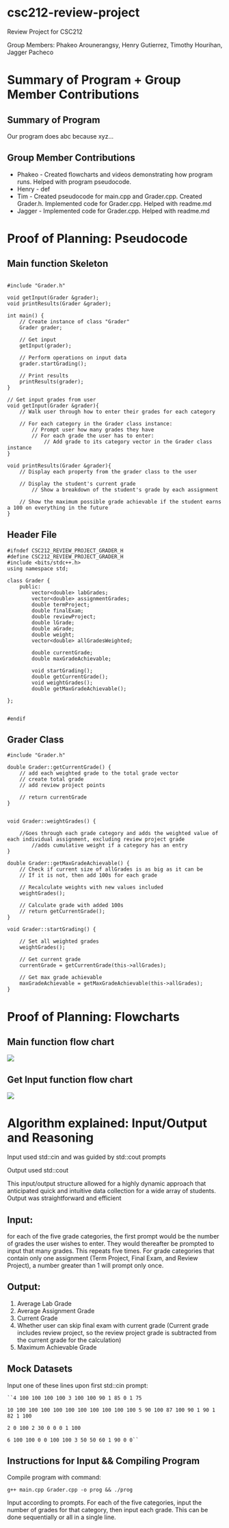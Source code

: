 # csc212-review-project
Review Project for CSC212

Group Members: Phakeo Arounerangsy, Henry Gutierrez, Timothy Hourihan, Jagger Pacheco

# Summary of Program + Group Member Contributions
## Summary of Program
Our program does abc because xyz...

## Group Member Contributions
- Phakeo - Created flowcharts and videos demonstrating how program runs. Helped with program pseudocode. 
- Henry - def
- Tim - Created pseudocode for main.cpp and Grader.cpp. Created Grader.h. Implemented code for Grader.cpp. Helped with readme.md
- Jagger - Implemented code for Grader.cpp. Helped with readme.md

# Proof of Planning: Pseudocode
## Main function Skeleton
```

#include "Grader.h"

void getInput(Grader &grader);
void printResults(Grader &grader);

int main() {
    // Create instance of class "Grader"
    Grader grader;

    // Get input
    getInput(grader);

    // Perform operations on input data
    grader.startGrading();

    // Print results
    printResults(grader);
}

// Get input grades from user
void getInput(Grader &grader){
    // Walk user through how to enter their grades for each category

    // For each category in the Grader class instance:
        // Prompt user how many grades they have
        // For each grade the user has to enter:
            // Add grade to its category vector in the Grader class instance
}

void printResults(Grader &grader){
    // Display each property from the grader class to the user

    // Display the student's current grade
        // Show a breakdown of the student's grade by each assignment

    // Show the maximum possible grade achievable if the student earns a 100 on everything in the future
}
```

## Header File

```
#ifndef CSC212_REVIEW_PROJECT_GRADER_H
#define CSC212_REVIEW_PROJECT_GRADER_H
#include <bits/stdc++.h>
using namespace std;

class Grader {
    public:
        vector<double> labGrades;
        vector<double> assignmentGrades;
        double termProject;
        double finalExam;
        double reviewProject;
        double lGrade;
        double aGrade;
        double weight;
        vector<double> allGradesWeighted;

        double currentGrade;
        double maxGradeAchievable;

        void startGrading();
        double getCurrentGrade();
        void weightGrades();
        double getMaxGradeAchievable();

};


#endif
```
## Grader Class
```
#include "Grader.h"

double Grader::getCurrentGrade() {
    // add each weighted grade to the total grade vector
    // create total grade
    // add review project points
        
    // return currentGrade
}


void Grader::weightGrades() {
    
    //Goes through each grade category and adds the weighted value of each individual assignment, excluding review project grade
        //adds cumulative weight if a category has an entry
}

double Grader::getMaxGradeAchievable() {
    // Check if current size of allGrades is as big as it can be
    // If it is not, then add 100s for each grade
    
    // Recalculate weights with new values included
    weightGrades();
    
    // Calculate grade with added 100s
    // return getCurrentGrade();
}

void Grader::startGrading() {
    
    // Set all weighted grades
    weightGrades();
    
    // Get current grade
    currentGrade = getCurrentGrade(this->allGrades);
    
    // Get max grade achievable
    maxGradeAchievable = getMaxGradeAchievable(this->allGrades);
}
```

# Proof of Planning: Flowcharts
## Main function flow chart 
![](Main%20function%20flow%20chart.png)
## Get Input function flow chart
![](Getinput%20flow%20chart.png)
# Algorithm explained: Input/Output and Reasoning
Input used std::cin and was guided by std::cout prompts

Output used std::cout

This input/output structure allowed for a highly dynamic approach that anticipated quick and intuitive data collection for a wide array of students. Output was straightforward and efficient

## Input: 
for each of the five grade categories, the first prompt would be the number of grades the user wishes to enter. They would thereafter be prompted to input that many grades. This repeats five times. For grade categories that contain only one assignment (Term Project, Final Exam, and Review Project), a number greater than 1 will prompt only once.

## Output:
1. Average Lab Grade
2. Average Assignment Grade
3. Current Grade
4. Whether user can skip final exam with current grade (Current grade includes review project, so the review project grade is subtracted from the current grade for the calculation)
5. Maximum Achievable Grade

## Mock Datasets
Input one of these lines upon first std::cin prompt:

    ``4 100 100 100 100 3 100 100 90 1 85 0 1 75
    
    10 100 100 100 100 100 100 100 100 100 100 5 90 100 87 100 90 1 90 1 82 1 100
    
    2 0 100 2 30 0 0 0 1 100
    
    6 100 100 0 0 100 100 3 50 50 60 1 90 0 0``

## Instructions for Input && Compiling Program

Compile program with command:

    g++ main.cpp Grader.cpp -o prog && ./prog

Input according to prompts. For each of the five categories, input the number of grades for that category, then input each grade. This can be done sequentially or all in a single line.
